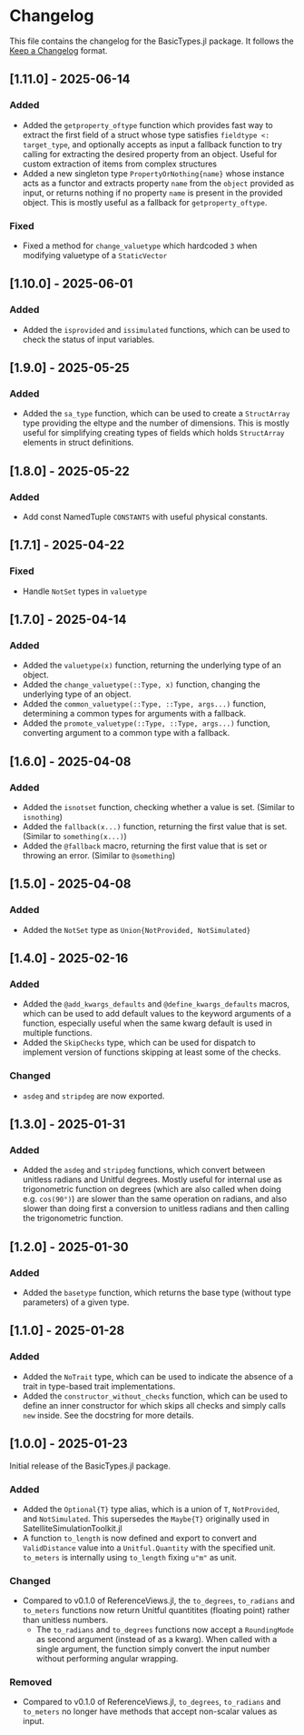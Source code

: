 # Changelog

This file contains the changelog for the BasicTypes.jl package. It follows the [Keep a Changelog](https://keepachangelog.com/en/1.1.0/) format.

## [1.11.0] - 2025-06-14

### Added
- Added the `getproperty_oftype` function which provides fast way to extract the first field of a struct whose type satisfies `fieldtype <: target_type`, and optionally accepts as input a fallback function to try calling for extracting the desired property from an object. Useful for custom extraction of items from complex structures
- Added a new singleton type `PropertyOrNothing{name}` whose instance acts as a functor and extracts property `name` from the `object` provided as input, or returns nothing if no property `name` is present in the provided object. This is mostly useful as a fallback for `getproperty_oftype`. 

### Fixed
- Fixed a method for `change_valuetype` which hardcoded `3` when modifying valuetype of a `StaticVector`

## [1.10.0] - 2025-06-01

### Added
- Added the `isprovided` and `issimulated` functions, which can be used to check the status of input variables.

## [1.9.0] - 2025-05-25

### Added
- Added the `sa_type` function, which can be used to create a `StructArray` type providing the eltype and the number of dimensions. This is mostly useful for simplifying creating types of fields which holds `StructArray` elements in struct definitions.

## [1.8.0] - 2025-05-22

### Added

- Add const NamedTuple `CONSTANTS` with useful physical constants.
  
## [1.7.1] - 2025-04-22

### Fixed
- Handle `NotSet` types in `valuetype`

## [1.7.0] - 2025-04-14

### Added
- Added the `valuetype(x)` function, returning the underlying type of an object.
- Added the `change_valuetype(::Type, x)` function, changing the underlying type of an object.
- Added the `common_valuetype(::Type, ::Type, args...)` function, determining a common types for arguments with a fallback.
- Added the `promote_valuetype(::Type, ::Type, args...)` function, converting argument to a common type with a fallback.

## [1.6.0] - 2025-04-08

### Added
- Added the `isnotset` function, checking whether a value is set. (Similar to `isnothing`)
- Added the `fallback(x...)` function, returning the first value that is set. (Similar to `something(x...)`)
- Added the `@fallback` macro, returning the first value that is set or throwing an error. (Similar to `@something`)

## [1.5.0] - 2025-04-08

### Added
- Added the `NotSet` type as `Union{NotProvided, NotSimulated}`

## [1.4.0] - 2025-02-16

### Added
- Added the `@add_kwargs_defaults` and `@define_kwargs_defaults` macros, which can be used to add default values to the keyword arguments of a function, especially useful when the same kwarg default is used in multiple functions.
- Added the `SkipChecks` type, which can be used for dispatch to implement version of functions skipping at least some of the checks.

### Changed
- `asdeg` and `stripdeg` are now exported.

## [1.3.0] - 2025-01-31

### Added
- Added the `asdeg` and `stripdeg` functions, which convert between unitless radians and Unitful degrees. Mostly useful for internal use as trigonometric function on degrees (which are also called when doing e.g. `cos(90°)`) are slower than the same operation on radians, and also slower than doing first a conversion to unitless radians and then calling the trigonometric function.

## [1.2.0] - 2025-01-30

### Added
- Added the `basetype` function, which returns the base type (without type parameters) of a given type.

## [1.1.0] - 2025-01-28

### Added
- Added the `NoTrait` type, which can be used to indicate the absence of a trait in type-based trait implementations.
- Added the `constructor_without_checks` function, which can be used to define an inner constructor for which skips all checks and simply calls `new` inside. See the docstring for more details.


## [1.0.0] - 2025-01-23
Initial release of the BasicTypes.jl package.

### Added
- Added the `Optional{T}` type alias, which is a union of `T`, `NotProvided`, and `NotSimulated`. This supersedes the `Maybe{T}` originally used in SatelliteSimulationToolkit.jl
- A function `to_length` is now defined and export to convert and `ValidDistance` value into a `Unitful.Quantity` with the specified unit. `to_meters` is internally using `to_length` fixing `u"m"` as unit.

### Changed
- Compared to v0.1.0 of ReferenceViews.jl, the `to_degrees`, `to_radians` and `to_meters` functions now return Unitful quantitites (floating point) rather than unitless numbers.
  - The `to_radians` and `to_degrees` functions now accept a `RoundingMode` as second argument (instead of as a kwarg). When called with a single argument, the function simply convert the input number without performing angular wrapping.

### Removed
- Compared to v0.1.0 of ReferenceViews.jl, `to_degrees`, `to_radians` and `to_meters` no longer have methods that accept non-scalar values as input.
